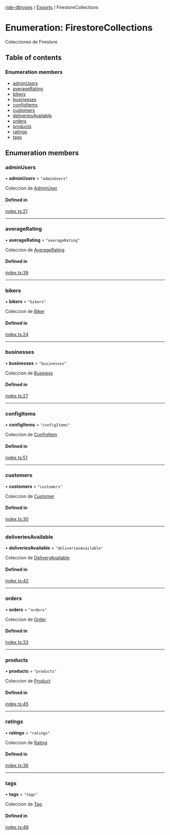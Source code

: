 [ride-dbtypes](../README.md) / [Exports](../modules.md) / FirestoreCollections

# Enumeration: FirestoreCollections

Colecciones de Firestore

## Table of contents

### Enumeration members

- [adminUsers](FirestoreCollections.md#adminusers)
- [averageRating](FirestoreCollections.md#averagerating)
- [bikers](FirestoreCollections.md#bikers)
- [businesses](FirestoreCollections.md#businesses)
- [configItems](FirestoreCollections.md#configitems)
- [customers](FirestoreCollections.md#customers)
- [deliveriesAvailable](FirestoreCollections.md#deliveriesavailable)
- [orders](FirestoreCollections.md#orders)
- [products](FirestoreCollections.md#products)
- [ratings](FirestoreCollections.md#ratings)
- [tags](FirestoreCollections.md#tags)

## Enumeration members

### adminUsers

• **adminUsers** = `"adminUsers"`

Coleccion de [AdminUser](../interfaces/AdminUser.md)

#### Defined in

[index.ts:21](https://github.com/gatitolabs/ride-dbtypes/blob/0cad899/index.ts#L21)

___

### averageRating

• **averageRating** = `"averageRating"`

Coleccion de [AverageRating](../interfaces/AverageRating.md)

#### Defined in

[index.ts:39](https://github.com/gatitolabs/ride-dbtypes/blob/0cad899/index.ts#L39)

___

### bikers

• **bikers** = `"bikers"`

Coleccion de [Biker](../interfaces/Biker.md)

#### Defined in

[index.ts:24](https://github.com/gatitolabs/ride-dbtypes/blob/0cad899/index.ts#L24)

___

### businesses

• **businesses** = `"businesses"`

Coleccion de [Business](../interfaces/Business.md)

#### Defined in

[index.ts:27](https://github.com/gatitolabs/ride-dbtypes/blob/0cad899/index.ts#L27)

___

### configItems

• **configItems** = `"configItems"`

Coleccion de [ConfigItem](../interfaces/ConfigItem.md)

#### Defined in

[index.ts:51](https://github.com/gatitolabs/ride-dbtypes/blob/0cad899/index.ts#L51)

___

### customers

• **customers** = `"customers"`

Coleccion de [Customer](../interfaces/Customer.md)

#### Defined in

[index.ts:30](https://github.com/gatitolabs/ride-dbtypes/blob/0cad899/index.ts#L30)

___

### deliveriesAvailable

• **deliveriesAvailable** = `"deliveriesAvailable"`

Coleccion de [DeliveryAvailable](../interfaces/DeliveryAvailable.md)

#### Defined in

[index.ts:42](https://github.com/gatitolabs/ride-dbtypes/blob/0cad899/index.ts#L42)

___

### orders

• **orders** = `"orders"`

Coleccion de [Order](../interfaces/Order.md)

#### Defined in

[index.ts:33](https://github.com/gatitolabs/ride-dbtypes/blob/0cad899/index.ts#L33)

___

### products

• **products** = `"products"`

Coleccion de [Product](../interfaces/Product.md)

#### Defined in

[index.ts:45](https://github.com/gatitolabs/ride-dbtypes/blob/0cad899/index.ts#L45)

___

### ratings

• **ratings** = `"ratings"`

Coleccion de [Rating](../interfaces/Rating.md)

#### Defined in

[index.ts:36](https://github.com/gatitolabs/ride-dbtypes/blob/0cad899/index.ts#L36)

___

### tags

• **tags** = `"tags"`

Coleccion de [Tag](../interfaces/Tag.md)

#### Defined in

[index.ts:48](https://github.com/gatitolabs/ride-dbtypes/blob/0cad899/index.ts#L48)

